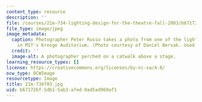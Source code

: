 ```yaml
---
content_type: resource
description: ''
file: /courses/21m-734-lighting-design-for-the-theatre-fall-2003/b671726f5db15ab3afed0ad5ad969af3_21m-734f03.jpg
file_type: image/jpeg
image_metadata:
  caption: Photographer Peter Russo takes a photo from one of the lighting catwalks
    in MIT's Kresge Auditorium. (Photo courtesy of Daniel Bersak. Used with permission.)
  credit: ''
  image-alt: A photographer perched on a catwalk above a stage.
learning_resource_types: []
license: https://creativecommons.org/licenses/by-nc-sa/4.0/
ocw_type: OCWImage
resourcetype: Image
title: 21m-734f03.jpg
uid: b671726f-5db1-5ab3-afed-0ad5ad969af3
---
```

